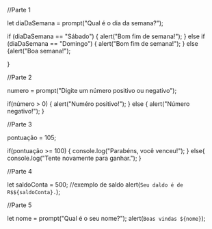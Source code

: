 //Parte 1

let diaDaSemana = prompt("Qual é o dia da semana?");

if (diaDaSemana == "Sábado") {
    alert("Bom fim de semana!");
} else if (diaDaSemana == "Domingo") {
    alert("Bom fim de semana!");
} else {alert("Boa semana!");

}

//Parte 2

numero = prompt("Digite um número positivo ou negativo");

if(número > 0) {
    alert("Numéro positivo!");
} else {
    alert("Número negativo!");
}

//Parte 3

pontuação = 105;

if(pontuação >= 100) {
    console.log("Parabéns, você venceu!");
} else{
    console.log("Tente novamente para ganhar.");
}

//Parte 4

let saldoConta = 500; //exemplo de saldo
alert(`Seu daldo é de R$${saldoConta}.`);

//Parte 5

let nome = prompt("Qual é o seu nome?");
alert(`Boas vindas ${nome}`);
